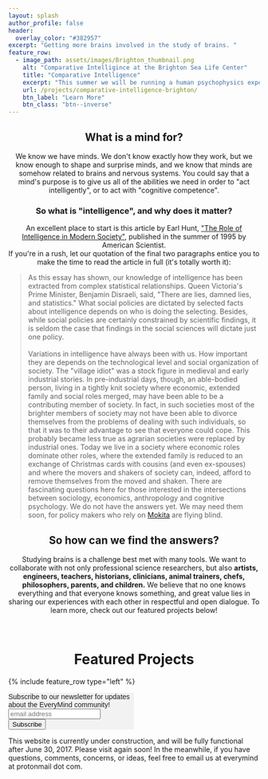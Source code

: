 ```yaml
---
layout: splash
author_profile: false
header:
  overlay_color: "#382957"
excerpt: "Getting more brains involved in the study of brains. "
feature_row:
  - image_path: assets/images/Brighton_thumbnail.png
    alt: "Comparative Intelligince at the Brighton Sea Life Center"
    title: "Comparative Intelligence"
    excerpt: "This summer we will be running a human psychophysics experiment as part of an exhibit at the Brighton Sea Life Center about comparative intelligence research. You can contribute to this project both at the Sea Life Center or online!"
    url: /projects/comparative-intelligence-brighton/
    btn_label: "Learn More"
    btn_class: "btn--inverse"
---
```

<h2 style="text-align: center;"> What is a mind for? </h2>

<p style="text-align: center;"> We know we have minds. We don't know exactly how they work, but we know enough to shape and surprise minds, and we know that minds are somehow related to brains and nervous systems. You could say that a mind's purpose is to give us all of the abilities we need in order to "act intelligently", or to act with "cognitive competence".</p>

<h3 style="text-align: center;">So what is "intelligence", and why does it matter? </h3>

<p style="text-align: center;"> An excellent place to start is this article by Earl Hunt, <a href="http://www.psych.utoronto.ca/users/reingold/courses/intelligence/cache/Hunt-full.html">"The Role of Intelligence in Modern Society"</a>, published in the summer of 1995 by American Scientist. <br/>If you're in a rush, let our quotation of the final two paragraphs entice you to make the time to read the article in full (it's totally worth it): 
<blockquote cite="http://www.psych.utoronto.ca/users/reingold/courses/intelligence/cache/Hunt-full.html">
As this essay has shown, our knowledge of intelligence has been extracted from complex statistical relationships. Queen Victoria's Prime Minister, Benjamin Disraeli, said, "There are lies, damned lies, and statistics." What social policies are dictated by selected facts about intelligence depends on who is doing the selecting. Besides, while social policies are certainly constrained by scientific findings, it is seldom the case that findings in the social sciences will dictate just one policy. <br/><br/> Variations in intelligence have always been with us. How important they are depends on the technological level and social organization of society. The "village idiot" was a stock figure in medieval and early industrial stories. In pre-industrial days, though, an able-bodied person, living in a tightly knit society where economic, extended family and social roles merged, may have been able to be a contributing member of society. In fact, in such societies most of the brighter members of society may not have been able to divorce themselves from the problems of dealing with such individuals, so that it was to their advantage to see that everyone could cope. This probably became less true as agrarian societies were replaced by industrial ones. Today we live in a society where economic roles dominate other roles, where the extended family is reduced to an exchange of Christmas cards with cousins (and even ex-spouses) and where the movers and shakers of society can, indeed, afford to remove themselves from the moved and shaken. There are fascinating questions here for those interested in the intersections between sociology, economics, anthropology and cognitive psychology. We do not have the answers yet. We may need them soon, for policy makers who rely on <a href="https://en.wikipedia.org/wiki/Elephant_in_the_room#Similar">Mokita</a> are flying blind.
</blockquote>

<h2 style="text-align: center;"> So how can we find the answers? </h2>

<p style="text-align: center;">Studying brains is a challenge best met with many tools. We want to collaborate with not only professional science researchers, but also <b>artists, engineers, teachers, historians, clinicians, animal trainers, chefs, philosophers, parents, and children.</b> We believe that no one knows everything and that everyone knows something, and great value lies in sharing our experiences with each other in respectful and open dialogue. To learn more, check out our featured projects below! <br/><br/><br/></p>

<h1 style="text-align: center;"> Featured Projects </h1>

{% include feature_row type="left" %}

<!-- Begin MailChimp Signup Form -->
<link href="//cdn-images.mailchimp.com/embedcode/horizontal-slim-10_7.css" rel="stylesheet" type="text/css">
<style type="text/css">
	#mc_embed_signup{background:#f2f2f2; clear:left; font:14px Oxygen,Helvetica,Arial,sans-serif; width:50%;}
	/* Add your own MailChimp form style overrides in your site stylesheet or in this style block.
	   We recommend moving this block and the preceding CSS link to the HEAD of your HTML file. */
</style>
<div id="mc_embed_signup">
<form action="//online.us16.list-manage.com/subscribe/post?u=eb2472695fd6c8a6c2291c528&amp;id=322b339266" method="post" id="mc-embedded-subscribe-form" name="mc-embedded-subscribe-form" class="validate" target="_blank" novalidate>
    <div id="mc_embed_signup_scroll">
	<label for="mce-EMAIL">Subscribe to our newsletter for updates about the EveryMind community!</label>
	<input type="email" value="" name="EMAIL" class="email" id="mce-EMAIL" placeholder="email address" required>
    <!-- real people should not fill this in and expect good things - do not remove this or risk form bot signups-->
    <div style="position: absolute; left: -5000px;" aria-hidden="true"><input type="text" name="b_eb2472695fd6c8a6c2291c528_322b339266" tabindex="-1" value=""></div>
    <div class="clear"><input type="submit" value="Subscribe" name="subscribe" id="mc-embedded-subscribe" class="button"></div>
    </div>
</form>
</div>

<!--End mc_embed_signup-->

This website is currently under construction, and will be fully functional after June 30, 2017. Please visit again soon! In the meanwhile, if you have questions, comments, concerns, or ideas, feel free to email us at everymind at protonmail dot com. 
